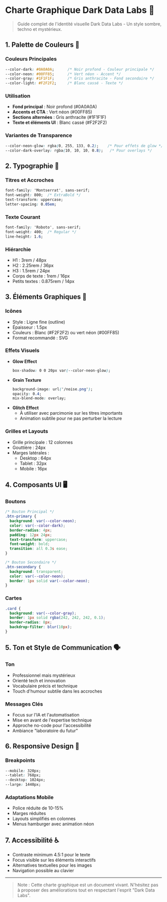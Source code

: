 # Charte Graphique Dark Data Labs 🧪

> Guide complet de l'identité visuelle Dark Data Labs - Un style sombre, techno et mystérieux.

## 1. Palette de Couleurs 🎨

### Couleurs Principales
```css
--color-dark: #0A0A0A;      /* Noir profond - Couleur principale */
--color-neon: #00FF85;      /* Vert néon - Accent */
--color-gray: #1F1F1F;      /* Gris anthracite - Fond secondaire */
--color-light: #F2F2F2;     /* Blanc cassé - Texte */
```

### Utilisation
- **Fond principal** : Noir profond (#0A0A0A)
- **Accents et CTA** : Vert néon (#00FF85)
- **Sections alternées** : Gris anthracite (#1F1F1F)
- **Texte et éléments UI** : Blanc cassé (#F2F2F2)

### Variantes de Transparence
```css
--color-neon-glow: rgba(0, 255, 133, 0.2);    /* Pour effets de glow */
--color-dark-overlay: rgba(10, 10, 10, 0.8);   /* Pour overlays */
```

## 2. Typographie 📝

### Titres et Accroches
```css
font-family: 'Montserrat', sans-serif;
font-weight: 800;  /* ExtraBold */
text-transform: uppercase;
letter-spacing: 0.05em;
```

### Texte Courant
```css
font-family: 'Roboto', sans-serif;
font-weight: 400;  /* Regular */
line-height: 1.6;
```

### Hiérarchie
- H1 : 3rem / 48px
- H2 : 2.25rem / 36px
- H3 : 1.5rem / 24px
- Corps de texte : 1rem / 16px
- Petits textes : 0.875rem / 14px

## 3. Éléments Graphiques 🎯

### Icônes
- Style : Ligne fine (outline)
- Épaisseur : 1.5px
- Couleurs : Blanc (#F2F2F2) ou vert néon (#00FF85)
- Format recommandé : SVG

### Effets Visuels
- **Glow Effect**
  ```css
  box-shadow: 0 0 20px var(--color-neon-glow);
  ```
- **Grain Texture**
  ```css
  background-image: url('/noise.png');
  opacity: 0.4;
  mix-blend-mode: overlay;
  ```
- **Glitch Effect**
  - À utiliser avec parcimonie sur les titres importants
  - Animation subtile pour ne pas perturber la lecture

### Grilles et Layouts
- Grille principale : 12 colonnes
- Gouttière : 24px
- Marges latérales :
  - Desktop : 64px
  - Tablet : 32px
  - Mobile : 16px

## 4. Composants UI 🖥️

### Boutons
```css
/* Bouton Principal */
.btn-primary {
  background: var(--color-neon);
  color: var(--color-dark);
  border-radius: 4px;
  padding: 12px 24px;
  text-transform: uppercase;
  font-weight: bold;
  transition: all 0.3s ease;
}

/* Bouton Secondaire */
.btn-secondary {
  background: transparent;
  color: var(--color-neon);
  border: 1px solid var(--color-neon);
}
```

### Cartes
```css
.card {
  background: var(--color-gray);
  border: 1px solid rgba(242, 242, 242, 0.1);
  border-radius: 8px;
  backdrop-filter: blur(10px);
}
```

## 5. Ton et Style de Communication 🗣️

### Ton
- Professionnel mais mystérieux
- Orienté tech et innovation
- Vocabulaire précis et technique
- Touch d'humour subtile dans les accroches

### Messages Clés
- Focus sur l'IA et l'automatisation
- Mise en avant de l'expertise technique
- Approche no-code pour l'accessibilité
- Ambiance "laboratoire du futur"

## 6. Responsive Design 📱

### Breakpoints
```css
--mobile: 320px;
--tablet: 768px;
--desktop: 1024px;
--large: 1440px;
```

### Adaptations Mobile
- Police réduite de 10-15%
- Marges réduites
- Layouts simplifiés en colonnes
- Menus hamburger avec animation néon

## 7. Accessibilité ♿

- Contraste minimum 4.5:1 pour le texte
- Focus visible sur les éléments interactifs
- Alternatives textuelles pour les images
- Navigation possible au clavier

---

> Note : Cette charte graphique est un document vivant. N'hésitez pas à proposer des améliorations tout en respectant l'esprit "Dark Data Labs".
